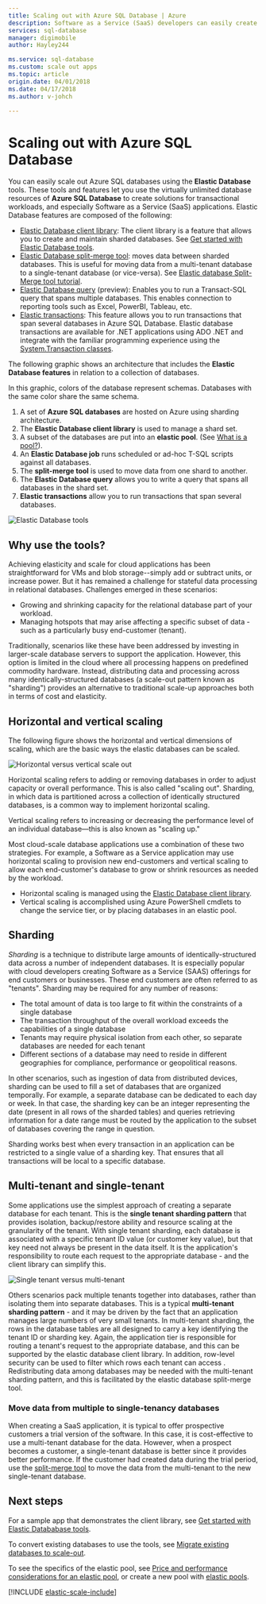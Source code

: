 ```yaml
---
title: Scaling out with Azure SQL Database | Azure
description: Software as a Service (SaaS) developers can easily create elastic, scalable databases in the cloud using these tools
services: sql-database
manager: digimobile
author: Hayley244

ms.service: sql-database
ms.custom: scale out apps
ms.topic: article
origin.date: 04/01/2018
ms.date: 04/17/2018
ms.author: v-johch

---
```

# Scaling out with Azure SQL Database
You can easily scale out Azure SQL databases using the **Elastic Database** tools. These tools and features let you use the virtually unlimited database resources of **Azure SQL Database** to create solutions for transactional workloads, and especially Software as a Service (SaaS) applications. Elastic Database features are composed of the following:

* [Elastic Database client library](sql-database-elastic-database-client-library.md): The client library is a feature that allows you to create and maintain sharded databases.  See [Get started with Elastic Database tools](sql-database-elastic-scale-get-started.md).
* [Elastic Database split-merge tool](sql-database-elastic-scale-overview-split-and-merge.md): moves data between sharded databases. This is useful for moving data from a multi-tenant database to a single-tenant database (or vice-versa). See [Elastic database Split-Merge tool tutorial](sql-database-elastic-scale-configure-deploy-split-and-merge.md).
* [Elastic Database query](sql-database-elastic-query-overview.md) (preview): Enables you to run a Transact-SQL query that spans multiple databases. This enables connection to reporting tools such as Excel, PowerBI, Tableau, etc.
* [Elastic transactions](sql-database-elastic-transactions-overview.md): This feature allows you to run transactions that span several databases in Azure SQL Database. Elastic database transactions are available for .NET applications using ADO .NET and integrate with the familiar programming experience using the [System.Transaction classes](https://msdn.microsoft.com/library/system.transactions.aspx).

The following graphic shows an architecture that includes the **Elastic Database features** in relation to a collection of databases.

In this graphic, colors of the database represent schemas. Databases with the same color share the same schema.

1. A set of **Azure SQL databases** are hosted on Azure using sharding architecture.
2. The **Elastic Database client library** is used to manage a shard set.
3. A subset of the databases are put into an **elastic pool**. (See [What is a pool?](sql-database-elastic-pool.md)).
4. An **Elastic Database job** runs scheduled or ad-hoc T-SQL scripts against all databases.
5. The **split-merge tool** is used to move data from one shard to another.
6. The **Elastic Database query** allows you to write a query that spans all databases in the shard set.
7. **Elastic transactions** allow you to run transactions that span several databases. 

![Elastic Database tools][1]

## Why use the tools?
Achieving elasticity and scale for cloud applications has been straightforward for VMs and blob storage--simply add or subtract units, or increase power. But it has remained a challenge for stateful data processing in relational databases. Challenges emerged in these scenarios:

* Growing and shrinking capacity for the relational database part of your workload.
* Managing hotspots that may arise affecting a specific subset of data - such as a particularly busy end-customer (tenant).

Traditionally, scenarios like these have been addressed by investing in larger-scale database servers to support the application. However, this option is limited in the cloud where all processing happens on predefined commodity hardware. Instead, distributing data and processing across many identically-structured databases (a scale-out pattern known as "sharding") provides an alternative to traditional scale-up approaches both in terms of cost and elasticity.

## Horizontal and vertical scaling
The following figure shows the horizontal and vertical dimensions of scaling, which are the basic ways the elastic databases can be scaled.

![Horizontal versus vertical scale out][2]

Horizontal scaling refers to adding or removing databases in order to adjust capacity or overall performance. This is also called "scaling out". Sharding, in which data is partitioned across a collection of identically structured databases, is a common way to implement horizontal scaling.  

Vertical scaling refers to increasing or decreasing the performance level of an individual database—this is also known as "scaling up."

Most cloud-scale database applications use a combination of these two strategies. For example, a Software as a Service application may use horizontal scaling to provision new end-customers and vertical scaling to allow each end-customer's database to grow or shrink resources as needed by the workload.

* Horizontal scaling is managed using the [Elastic Database client library](sql-database-elastic-database-client-library.md).
* Vertical scaling is accomplished using Azure PowerShell cmdlets to change the service tier, or by placing databases in an elastic pool.

## Sharding
*Sharding* is a technique to distribute large amounts of identically-structured data across a number of independent databases. It is especially popular with cloud developers creating Software as a Service (SAAS) offerings for end customers or businesses. These end customers are often referred to as "tenants". Sharding may be required for any number of reasons:  

* The total amount of data is too large to fit within the constraints of a single database
* The transaction throughput of the overall workload exceeds the capabilities of a single database
* Tenants may require physical isolation from each other, so separate databases are needed for each tenant
* Different sections of a database may need to reside in different geographies for compliance, performance or geopolitical reasons.

In other scenarios, such as ingestion of data from distributed devices, sharding can be used to fill a set of databases that are organized temporally. For example, a separate database can be dedicated to each day or week. In that case, the sharding key can be an integer representing the date (present in all rows of the sharded tables) and queries retrieving information for a date range must be routed by the application to the subset of databases covering the range in question.

Sharding works best when every transaction in an application can be restricted to a single value of a sharding key. That ensures that all transactions will be local to a specific database.

## Multi-tenant and single-tenant
Some applications use the simplest approach of creating a separate database for each tenant. This is the **single tenant sharding pattern** that provides isolation, backup/restore ability and resource scaling at the granularity of the tenant. With single tenant sharding, each database is associated with a specific tenant ID value (or customer key value), but that key need not always be present in the data itself. It is the application's responsibility to route each request to the appropriate database - and the client library can simplify this.

![Single tenant versus multi-tenant][4]

Others scenarios pack multiple tenants together into databases, rather than isolating them into separate databases. This is a typical **multi-tenant sharding pattern** - and it may be driven by the fact that an application manages large numbers of very small tenants. In multi-tenant sharding, the rows in the database tables are all designed to carry a key identifying the tenant ID or sharding key. Again, the application tier is responsible for routing a tenant's request to the appropriate database, and this can be supported by the elastic database client library. In addition, row-level security can be used to filter which rows each tenant can access . Redistributing data among databases may be needed with the multi-tenant sharding pattern, and this is facilitated by the elastic database split-merge tool. 

### Move data from multiple to single-tenancy databases
When creating a SaaS application, it is typical to offer prospective customers a trial version of the software. In this case, it is cost-effective to use a multi-tenant database for the data. However, when a prospect becomes a customer, a single-tenant database is better since it provides better performance. If the customer had created data during the trial period, use the [split-merge tool](sql-database-elastic-scale-overview-split-and-merge.md) to move the data from the multi-tenant to the new single-tenant database.

## Next steps
For a sample app that demonstrates the client library, see [Get started with Elastic Datababase tools](sql-database-elastic-scale-get-started.md).

To convert existing databases to use the tools, see [Migrate existing databases to scale-out](sql-database-elastic-convert-to-use-elastic-tools.md).

To see the specifics of the elastic pool, see [Price and performance considerations for an elastic pool](sql-database-elastic-pool.md), or create a new pool with [elastic pools](sql-database-elastic-pool-manage-portal.md).  

[!INCLUDE [elastic-scale-include](../../includes/elastic-scale-include.md)]

<!--Anchors-->
<!--Image references-->
[1]:./media/sql-database-elastic-scale-introduction/tools.png
[2]:./media/sql-database-elastic-scale-introduction/h_versus_vert.png
[3]:./media/sql-database-elastic-scale-introduction/overview.png
[4]:./media/sql-database-elastic-scale-introduction/single_v_multi_tenant.png